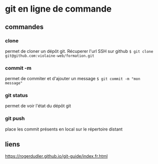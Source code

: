 # git en ligne de commande

## commandes

### clone
permet de cloner un dépôt git. Récuperer l'url SSH sur github
`$ git clone git@github.com:violaine-web/formation.git`
### commit -m
permet de commiter et d'ajouter un message
`$ git commit -m "mon message"`
### git status
permet de voir l'état du dépôt git
### git push
place les commit présents en local sur le répertoire distant

## liens 
https://rogerdudler.github.io/git-guide/index.fr.html